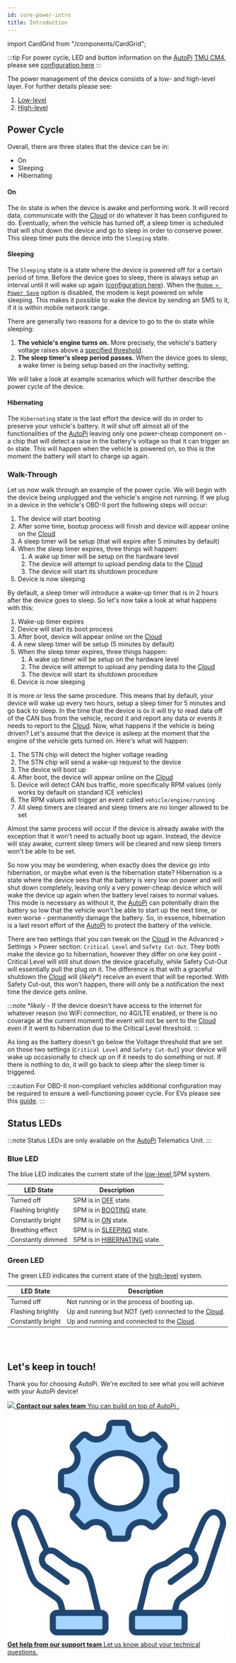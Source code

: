 ```yaml
---
id: core-power-intro
title: Introduction
---
```

import CardGrid from "/components/CardGrid";

:::tip
For power cycle, LED and button information on the [AutoPi](https://www.autopi.io) [TMU CM4](https://www.autopi.io/hardware/autopi-tmu-cm4), please see [configuration here](/hardware/autopi_tmu_cm4/led_and_button.mdx)
:::


The power management of the device consists of a low- and high-level layer. For further details please see: 

1. [Low-level](/core/power_management/low_level.md)
1. [High-level](/core/power_management/high_level.md)


## Power Cycle
Overall, there are three states that the device can be in:

* On
* Sleeping
* Hibernating

#### On
The `On` state is when the device is awake and performing work. It will record data, communicate with the [Cloud](https://www.autopi.io/software-platform/cloud-management) or do whatever it has been configured to do.
Eventually, when the vehicle has turned off, a sleep timer is scheduled that will shut down the device and go to sleep in order to conserve power. This sleep timer puts the device into the `Sleeping` state.

#### Sleeping
The `Sleeping` state is a state where the device is powered off for a certain period of time. Before the device goes to sleep, there is always setup
an interval until it will wake up again ([configuration here](/cloud/device_management/advanced_settings/autopi_tmu_cm4/cloud-config-power/#sleep-timer)). When the [`Modem > Power Save`](/cloud/device_management/advanced_settings/autopi_tmu_cm4/cloud-config-power/#modem) option is disabled, the modem is kept powered on while sleeping. This makes it possible to wake the device by sending an SMS to it, if it is within mobile network range.

There are generally two reasons for a device to go to the `On` state while sleeping:
1. **The vehicle's engine turns on.** More precisely, the vehicle's battery voltage raises above a [specified threshold](/cloud/device_management/advanced_settings/autopi_tmu_cm4/cloud-config-power/#wake-trigger).
2. **The sleep timer's sleep period passes.** When the device goes to sleep, a wake timer is being setup based on the inactivity setting.

We will take a look at example scenarios which will further describe the power cycle of the device.

#### Hibernating
The `Hibernating` state is the last effort the device will do in order to preserve your vehicle's battery. It will shut off almost all
of the functionalities of the [AutoPi](https://www.autopi.io) leaving only one power-cheap component on - a chip that will detect a raise in the battery's
voltage so that it can trigger an `On` state. This will happen when the vehicle is powered on, so this is the moment the battery will
start to charge up again.

### Walk-Through

Let us now walk through an example of the power cycle. We will begin with the device being unplugged and the vehicle's engine not running.
If we plug in a device in the vehicle's OBD-II port the following steps will occur:

1. The device will start booting
2. After some time, bootup process will finish and device will appear online on the [Cloud](https://www.autopi.io/software-platform/cloud-management)
3. A sleep timer will be setup (that will expire after 5 minutes by default)
4. When the sleep timer expires, three things will happen:
    1. A wake up timer will be setup on the hardware level
    2. The device will attempt to upload pending data to the [Cloud](https://www.autopi.io/software-platform/cloud-management)
    3. The device will start its shutdown procedure
5. Device is now sleeping

By default, a sleep timer will introduce a wake-up timer that is in 2 hours after the device goes to sleep. So let's now take a look
at what happens with this:

1. Wake-up timer expires
2. Device will start its boot process
3. After boot, device will appear online on the [Cloud](https://www.autopi.io/software-platform/cloud-management)
4. A new sleep timer will be setup (5 minutes by default)
5. When the sleep timer expires, three things happen:
    1. A wake up timer will be setup on the hardware level
    2. The device will attempt to upload any pending data to the [Cloud](https://www.autopi.io/software-platform/cloud-management)
    2. The device will start its shutdown procedure
5. Device is now sleeping

It is more or less the same procedure. This means that by default, your device will wake up every two hours, setup a sleep timer for 5
minutes and go back to sleep. In the time that the device is `On` it will try to read data off of the CAN bus from the vehicle, record
it and report any data or events it needs to report to the [Cloud](https://www.autopi.io/software-platform/cloud-management). Now, what happens if the vehicle is being driven? Let's assume that
the device is asleep at the moment that the engine of the vehicle gets turned on. Here's what will happen:

1. The STN chip will detect the higher voltage reading
2. The STN chip will send a wake-up request to the device
3. The device will boot up
4. After boot, the device will appear online on the [Cloud](https://www.autopi.io/software-platform/cloud-management)
5. Device will detect CAN bus traffic, more specifically RPM values (only works by default on standard ICE vehicles)
6. The RPM values will trigger an event called `vehicle/engine/running`
7. All sleep timers are cleared and sleep timers are no longer allowed to be set

Almost the same process will occur if the device is already awake with the exception that it won't need to actually boot up again.
Instead, the device will stay awake, current sleep timers will be cleared and new sleep timers won't be able to be set.

So now you may be wondering, when exactly does the device go into hibernation, or maybe what even is the hibernation state?
Hibernation is a state where the device sees that the battery is very low on power and will shut down completely, leaving only
a very power-cheap device which will wake the device up again when the battery level raises to normal values. This mode is necessary
as without it, the [AutoPi](https://www.autopi.io) can potentially drain the battery so low that the vehicle won't be able to start up the next time, or
even worse - permanently damage the battery. So, in essence, hibernation is a last resort effort of the [AutoPi](https://www.autopi.io) to protect the battery
of the vehicle.

There are two settings that you can tweak on the [Cloud](https://www.autopi.io/software-platform/cloud-management) in the Advanced > Settings > Power section: `Critical Level` and `Safety Cut-Out`.
They both make the device go to hibernation, however they differ on one key point - Critical Level will still shut down the device
gracefully, while Safety Cut-Out will essentially pull the plug on it. The difference is that with a graceful shutdown the [Cloud](https://www.autopi.io/software-platform/cloud-management) will
(*likely*\*) receive an event that will be reported. With Safety Cut-out, this won't happen, there will only be a notification the next
time the device gets online.

:::note
\**likely* - If the device doesn't have access to the internet for whatever reason (no WiFi connection, no 4G/LTE enabled, or there is no
coverage at the current moment) the event will not be sent to the [Cloud](https://www.autopi.io/software-platform/cloud-management) even if it went to hibernation due to the Critical Level threshold.
:::

As long as the battery doesn't go below the Voltage threshold that are set on those two settings (`Critical Level` and `Safety Cut-Out`)
your device will wake up occasionally to check up on if it needs to do something or not. If there is nothing to do, it will go back to
sleep after the sleep timer is triggered.

:::caution
For OBD-II non-compliant vehicles additional configuration may be required to ensure a well-functioning power cycle.
For EVs please see this [guide](/getting_started/electric_vehicles/power-cycle-for-electric-vehicles/).
:::

## Status LEDs

:::note
Status LEDs are only available on the [AutoPi](https://www.autopi.io) Telematics Unit.
:::

### Blue LED

The blue LED indicates the current state of the [low-level ](/core/power_management/low_level.md) SPM system.

| LED State | Description |
| ------ | ------ |
| Turned off | SPM is in [OFF](/core/power_management/low_level.md#off) state. |
| Flashing brightly | SPM is in [BOOTING](/core/power_management/low_level.md#booting) state. |
| Constantly bright | SPM is in [ON](/core/power_management/low_level.md#on) state. |
| Breathing effect | SPM is in [SLEEPING](/core/power_management/low_level.md#sleeping) state. |
| Constantly dimmed | SPM is in [HIBERNATING](/core/power_management/low_level.md#hibernating) state. |

### Green LED

The green LED indicates the current state of the [high-level](/core/power_management/high_level.md) system.

| LED State | Description |
| ------ | ------ |
| Turned off | Not running or in the process of booting up. |
| Flashing brightly | Up and running but NOT (yet) connected to the [Cloud](https://www.autopi.io/software-platform/cloud-management). |
| Constantly bright | Up and running and connected to the [Cloud](https://www.autopi.io/software-platform/cloud-management). |

<br>
</br>

## Let's keep in touch!
Thank you for choosing AutoPi. We're excited to see what you will achieve with your AutoPi device! 
<CardGrid home>

[![](/img/shared/favicon.ico) **Contact our sales team** You can build on top of AutoPi .](https://www.autopi.io/contact/)

[![](/img/shared/support_icon.png) **Get help from our support team** Let us know about your technical questions.](https://www.autopi.io/support/)

</CardGrid>